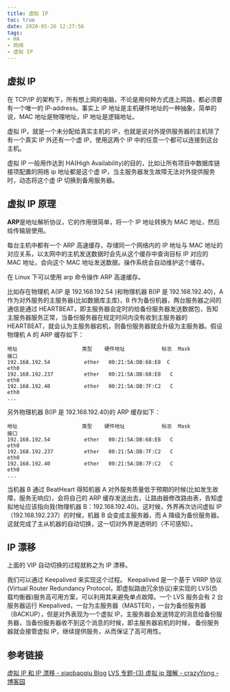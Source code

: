 ```yaml
---
title: 虚拟 IP
toc: true
date: 2020-05-26 12:27:56
tags:
- HA
- 网络
- 虚拟 IP
---
```


## 虚拟 IP
在 TCP/IP 的架构下，所有想上网的电脑，不论是用何种方式连上网路，都必须要有一个唯一的 IP-address。事实上 IP 地址是主机硬件地址的一种抽象，简单的说，MAC 地址是物理地址，IP 地址是逻辑地址。

虚拟 IP，就是一个未分配给真实主机的 IP，也就是说对外提供服务器的主机除了有一个真实 IP 外还有一个虚 IP，使用这两个 IP 中的任意一个都可以连接到这台主机。

虚拟 IP 一般用作达到 HA(High Availability)的目的，比如让所有项目中数据库链接项配置的网络 ip 地址都是这个虚 IP，当主服务器发生故障无法对外提供服务时，动态将这个虚 IP 切换到备用服务器。

## 虚拟 IP 原理

**ARP**是地址解析协议，它的作用很简单，将一个 IP 地址转换为 MAC 地址，然后给传输层使用。

每台主机中都有一个 ARP 高速缓存，存储同一个网络内的 IP 地址与 MAC 地址的对应关系，以太网中的主机发送数据时会先从这个缓存中查询目标 IP 对应的 MAC 地址，会向这个 MAC 地址发送数据。操作系统会自动维护这个缓存。

在 Linux 下可以使用 arp 命令操作 ARP 高速缓存。

比如存在物理机 A(IP 是 192.168.192.54 )和物理机器 B(IP 是 192.168.192.40)，A 作为对外服务的主服务器(比如数据库主库)，B 作为备份机器，两台服务器之间的通信是通过 HEARTBEAT，即主服务器会定时的给备份服务器发送数据包，告知主服务器服务正常，当备份服务器在规定时间内没有收到主服务器的 HEARTBEAT，就会认为主服务器宕机，则备份服务器就会升级为主服务器。假设物理机 A 的 ARP 缓存如下：

```plain
地址                     类型    硬件地址            标志  Mask            接口
192.168.192.54           ether   00:21:5A:DB:68:E8  C                     eth0
192.168.192.237          ether   00:21:5A:DB:68:E8   C                     eth0
192.168.192.40           ether   00:21:5A:DB:7F:C2   C                     eth0
...
```
另外物理机器 B(IP 是 192.168.192.40)的 ARP 缓存如下：
```plain
地址                     类型    硬件地址            标志  Mask            接口
192.168.192.54           ether   00:21:5A:DB:68:E8   C                     eth0
192.168.192.237          ether   00:21:5A:DB:7F:C2   C                     eth0
192.168.192.40           ether   00:21:5A:DB:7F:C2   C                     eth0
...
```
当机器 B 通过 BeatHeart 得知机器 A 对外服务质量低于预期的时候(比如发生故障，服务无响应)，会将自己的 ARP 缓存发送出去，让路由器修改路由表，告知虚拟地址应该指向我(物理机器 B：192.168.192.40)。这时候，外界再次访问虚拟 IP（192.168.192.237）的时候，机器 B 会变成主服务器，而 A 降级为备份服务器。这就完成了主从机器的自动切换，这一切对外界是透明的（不可感知）。

## IP 漂移
上面的 VIP 自动切换的过程就称之为 IP 漂移。

我们可以通过 Keepalived 来实现这个过程。 Keepalived 是一个基于 VRRP 协议(Virtual Router Redundancy Protocol，即虚拟路由冗余协议)来实现的 LVS(负载均衡器)服务高可用方案，可以利用其来避免单点故障。一个 LVS 服务会有 2 台服务器运行 Keepalived，一台为主服务器（MASTER），一台为备份服务器（BACKUP），但是对外表现为一个虚拟 IP，主服务器会发送特定的消息给备份服务器，当备份服务器收不到这个消息的时候，即主服务器宕机的时候， 备份服务器就会接管虚拟 IP，继续提供服务，从而保证了高可用性。

## 参考链接
[虚拟 IP 和 IP 漂移 - xiaobaoqiu Blog](https://xiaobaoqiu.github.io/blog/2015/04/02/xu-ni-iphe-ippiao-yi/)
[LVS 专题-(3) 虚拟 ip 理解 - crazyYong - 博客园](https://www.cnblogs.com/crazylqy/p/7741958.html)